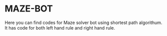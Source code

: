 # MAZE-BOT
Here you can find codes for Maze solver bot using shortest path algorithum. It has code for 
both left hand rule and right hand rule.
